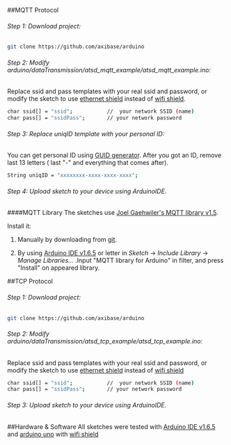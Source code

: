 ##MQTT Protocol

###### Step 1: Download project: 
```bash
git clone https://github.com/axibase/arduino
```

###### Step 2: Modify arduino/dataTransmission/atsd_mqtt_example/atsd_mqtt_example.ino:

Replace ssid and pass templates with your real ssid and password, or modify the sketch to use [ethernet shield](https://www.arduino.cc/en/Main/ArduinoEthernetShield) instead of [wifi shield](https://www.arduino.cc/en/Main/ArduinoWiFiShield).
```bash
char ssid[] = "ssid";           //  your network SSID (name)
char pass[] = "ssidPass";       // your network password
```

######  Step 3: Replace uniqID template with your personal ID:

You can get personal ID using [GUID generator](https://www.guidgenerator.com/online-guid-generator.aspx). After you got an ID, remove last 13 letters ( last "-" and everything that comes after).

```bash
String uniqID = "xxxxxxxx-xxxx-xxxx-xxxx";
```

######  Step 4: Upload sketch to your device using ArduinoIDE.


####MQTT Library
The sketches use [Joel Gaehwiler's MQTT library v1.5](https://github.com/256dpi/arduino-mqtt/releases/tag/v1.5.0).

Install it:

1. Manually by downloading from [git](https://github.com/256dpi/arduino-mqtt).

2. By using [Arduino IDE v1.6.5](https://www.arduino.cc/en/Main/Software) or letter in *Sketch* -> *Include Library* -> *Manage Libraries...* .Input "MQTT library for Arduino" in filter, and press "Install" on appeared library. 


##TCP Protocol

######  Step 1: Download project: 
```bash
git clone https://github.com/axibase/arduino
```

######  Step 2: Modify arduino/dataTransmission/atsd_tcp_example/atsd_tcp_example.ino:

Replace ssid and pass templates with your real ssid and password, or modify the sketch to use [ethernet shield](https://www.arduino.cc/en/Main/ArduinoEthernetShield) instead of [wifi shield](https://www.arduino.cc/en/Main/ArduinoWiFiShield)
```bash
char ssid[] = "ssid";           //  your network SSID (name)
char pass[] = "ssidPass";       // your network password
```

######  Step 3: Upload sketch to your device using ArduinoIDE.

##Hardware & Software
All sketches were tested with [Arduino IDE v1.6.5](https://www.arduino.cc/en/Main/Software) and [arduino uno](http://www.arduino.cc/en/Main/ArduinoBoardUno) with [wifi shield](https://www.arduino.cc/en/Main/ArduinoWiFiShield)




